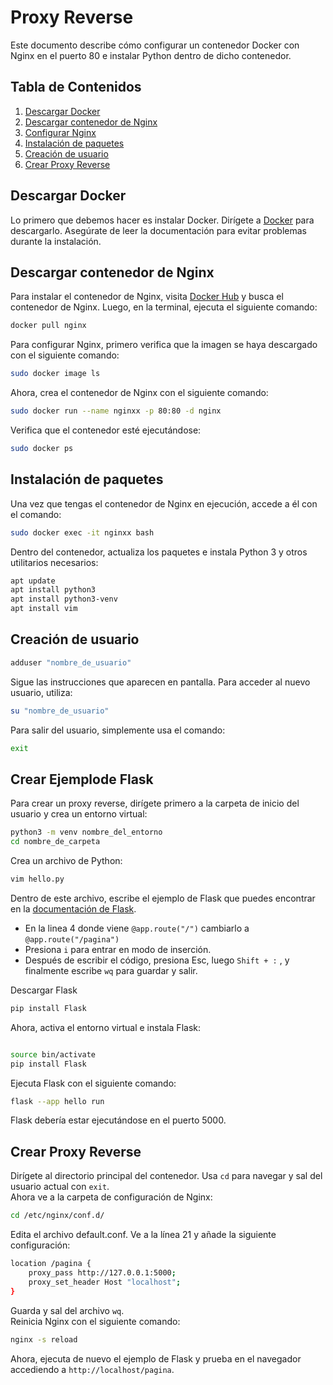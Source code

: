 # Proxy Reverse

Este documento describe cómo configurar un contenedor Docker con Nginx en el puerto 80 e instalar Python dentro de dicho contenedor.

## Tabla de Contenidos

1. [Descargar Docker](#Descargar-docker)
2. [Descargar contenedor de Nginx](#Descargar-contenedor-Nginx)
3. [Configurar Nginx](#configurar-Nginx)
4. [Instalación de paquetes](#Instalación-de-paquetes)
5. [Creación de usuario](#Creación-de-usuario)
6. [Crear Proxy Reverse](#crear-proxy-reverse)

## Descargar Docker

Lo primero que debemos hacer es instalar Docker. Dirígete a [Docker](https://www.docker.com/) para descargarlo. Asegúrate de leer la documentación para evitar problemas durante la instalación.

## Descargar contenedor de Nginx
Para instalar el contenedor de Nginx, visita [Docker Hub](https://hub.docker.com/) y busca el contenedor de Nginx. Luego, en la terminal, ejecuta el siguiente comando:
```bash
docker pull nginx
```
Para configurar Nginx, primero verifica que la imagen se haya descargado con el siguiente comando:
```bash
sudo docker image ls
```
Ahora, crea el contenedor de Nginx con el siguiente comando:
```bash
sudo docker run --name nginxx -p 80:80 -d nginx
```

Verifica que el contenedor esté ejecutándose:
```bash
sudo docker ps
```

## Instalación de paquetes
Una vez que tengas el contenedor de Nginx en ejecución, accede a él con el comando:

```bash
sudo docker exec -it nginxx bash
```
Dentro del contenedor, actualiza los paquetes e instala Python 3 y otros utilitarios necesarios:
```bash
apt update
apt install python3
apt install python3-venv
apt install vim

```
## Creación de usuario
```bash
adduser "nombre_de_usuario"
```

Sigue las instrucciones que aparecen en pantalla. Para acceder al nuevo usuario, utiliza:
```bash
su "nombre_de_usuario"
```
Para salir del usuario, simplemente usa el comando:
```bash
exit

```

## Crear Ejemplode Flask
Para crear un proxy reverse, dirígete primero a la carpeta de inicio del usuario y crea un entorno virtual:
```bash
python3 -m venv nombre_del_entorno
cd nombre_de_carpeta
```
Crea un archivo de Python:
```bash
vim hello.py
```
Dentro de este archivo, escribe el ejemplo de Flask que puedes encontrar en la [documentación de Flask](https://flask.palletsprojects.com/en/1.1.x/quickstart/).
* En la linea 4 donde viene `@app.route("/")` cambiarlo a `@app.route("/pagina")`
* Presiona `i` para entrar en modo de inserción.
* Después de escribir el código, presiona Esc, luego `Shift + :` , y finalmente escribe `wq` para guardar y salir.

Descargar Flask
```bash
pip install Flask
```

Ahora, activa el entorno virtual e instala Flask:
```bash

source bin/activate
pip install Flask
```
Ejecuta Flask con el siguiente comando:
```bash
flask --app hello run
```
Flask debería estar ejecutándose en el puerto 5000.

## Crear Proxy Reverse
Dirígete al directorio principal del contenedor. Usa `cd` para navegar y sal del usuario actual con `exit`.  
Ahora ve a la carpeta de configuración de Nginx:
```bash
cd /etc/nginx/conf.d/
```
Edita el archivo default.conf. Ve a la línea 21 y añade la siguiente configuración:
```bash
location /pagina {
    proxy_pass http://127.0.0.1:5000;
    proxy_set_header Host "localhost";
}
```
Guarda y sal del archivo `wq`.  
Reinicia Nginx con el siguiente comando:
```bash
nginx -s reload
```
Ahora, ejecuta de nuevo el ejemplo de Flask y prueba en el navegador accediendo a `http://localhost/pagina`.
